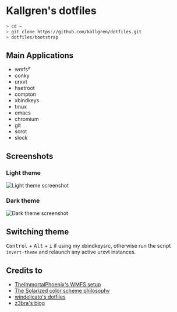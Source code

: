 # Kallgren's dotfiles

```bash
> cd ~
> git clone https://github.com/kallgren/dotfiles.git
> dotfiles/bootstrap
```

## Main Applications
* wmfs²
* conky
* urxvt
* hsetroot
* compton
* xbindkeys
* tmux
* emacs
* chromium
* git
* scrot
* slock


## Screenshots

### Light theme
![Light theme screenshot](https://raw.github.com/kallgren/dotfiles/master/scrot-light.png "Light Theme")

### Dark theme
![Dark theme screenshot](https://raw.github.com/kallgren/dotfiles/master/scrot-dark.png "Dark Theme")


## Switching theme

<kbd>Control</kbd> + <kbd>Alt</kbd> + <kbd>i</kbd> if using my xbindkeysrc, otherwise run the script ```invert-theme``` and relaunch any active urxvt instances.

## Credits to
* [TheImmortalPhoenix's WMFS setup](https://raw.githubusercontent.com/wiki/xorg62/wmfs/user-config/screenshots/theimmortalphoenix_20120406.png)
* [The Solarized color scheme philosophy](http://ethanschoonover.com/solarized)
* [windelicato's dotfiles](https://github.com/windelicato/dotfiles)
* [z3bra's blog](http://blog.z3bra.org/)
